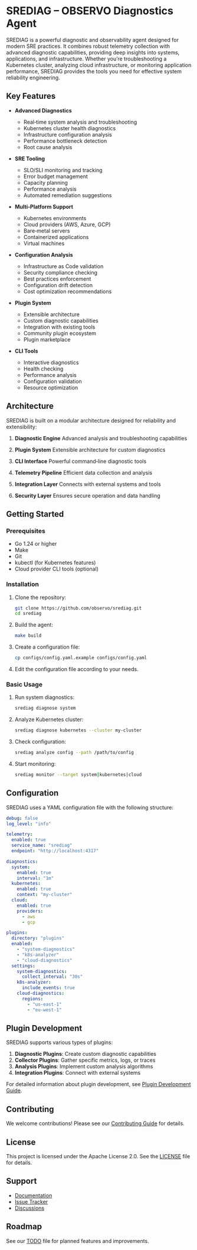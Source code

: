 # SREDIAG – OBSERVO Diagnostics Agent

SREDIAG is a powerful diagnostic and observability agent designed for modern SRE practices.
It combines robust telemetry collection with advanced diagnostic capabilities, providing deep insights into systems, applications, and infrastructure.
Whether you’re troubleshooting a Kubernetes cluster, analyzing cloud infrastructure, or monitoring application performance, SREDIAG provides the tools you need for effective system reliability engineering.

## Key Features

- **Advanced Diagnostics**
  - Real‑time system analysis and troubleshooting
  - Kubernetes cluster health diagnostics
  - Infrastructure configuration analysis
  - Performance bottleneck detection
  - Root cause analysis

- **SRE Tooling**
  - SLO/SLI monitoring and tracking
  - Error budget management
  - Capacity planning
  - Performance analysis
  - Automated remediation suggestions

- **Multi‑Platform Support**
  - Kubernetes environments
  - Cloud providers (AWS, Azure, GCP)
  - Bare‑metal servers
  - Containerized applications
  - Virtual machines

- **Configuration Analysis**
  - Infrastructure as Code validation
  - Security compliance checking
  - Best practices enforcement
  - Configuration drift detection
  - Cost optimization recommendations

- **Plugin System**
  - Extensible architecture
  - Custom diagnostic capabilities
  - Integration with existing tools
  - Community plugin ecosystem
  - Plugin marketplace

- **CLI Tools**
  - Interactive diagnostics
  - Health checking
  - Performance analysis
  - Configuration validation
  - Resource optimization

## Architecture

SREDIAG is built on a modular architecture designed for reliability and extensibility:

1. **Diagnostic Engine**
   Advanced analysis and troubleshooting capabilities

2. **Plugin System**
   Extensible architecture for custom diagnostics

3. **CLI Interface**
   Powerful command‑line diagnostic tools

4. **Telemetry Pipeline**
   Efficient data collection and analysis

5. **Integration Layer**
   Connects with external systems and tools

6. **Security Layer**
   Ensures secure operation and data handling

## Getting Started

### Prerequisites

- Go 1.24 or higher
- Make
- Git
- kubectl (for Kubernetes features)
- Cloud provider CLI tools (optional)

### Installation

1. Clone the repository:

   ```bash
   git clone https://github.com/observo/srediag.git
   cd srediag
   ```

2. Build the agent:

   ```bash
   make build
   ```

3. Create a configuration file:

   ```bash
   cp configs/config.yaml.example configs/config.yaml
   ```

4. Edit the configuration file according to your needs.

### Basic Usage

1. Run system diagnostics:

   ```bash
   srediag diagnose system
   ```

2. Analyze Kubernetes cluster:

   ```bash
   srediag diagnose kubernetes --cluster my-cluster
   ```

3. Check configuration:

   ```bash
   srediag analyze config --path /path/to/config
   ```

4. Start monitoring:

   ```bash
   srediag monitor --target system|kubernetes|cloud
   ```

## Configuration

SREDIAG uses a YAML configuration file with the following structure:

```yaml
debug: false
log_level: "info"

telemetry:
  enabled: true
  service_name: "srediag"
  endpoint: "http://localhost:4317"

diagnostics:
  system:
    enabled: true
    interval: "1m"
  kubernetes:
    enabled: true
    context: "my-cluster"
  cloud:
    enabled: true
    providers:
      - aws
      - gcp

plugins:
  directory: "plugins"
  enabled:
    - "system-diagnostics"
    - "k8s-analyzer"
    - "cloud-diagnostics"
  settings:
    system-diagnostics:
      collect_interval: "30s"
    k8s-analyzer:
      include_events: true
    cloud-diagnostics:
      regions:
        - "us-east-1"
        - "eu-west-1"
```

## Plugin Development

SREDIAG supports various types of plugins:

1. **Diagnostic Plugins**: Create custom diagnostic capabilities
2. **Collector Plugins**: Gather specific metrics, logs, or traces
3. **Analysis Plugins**: Implement custom analysis algorithms
4. **Integration Plugins**: Connect with external systems

For detailed information about plugin development, see [Plugin Development Guide](docs/plugin-development.md).

## Contributing

We welcome contributions! Please see our [Contributing Guide](CONTRIBUTING.md) for details.

## License

This project is licensed under the Apache License 2.0. See the [LICENSE](LICENSE) file for details.

## Support

- [Documentation](docs/)
- [Issue Tracker](https://github.com/observo/srediag/issues)
- [Discussions](https://github.com/observo/srediag/discussions)

## Roadmap

See our [TODO](TODO.md) file for planned features and improvements.
